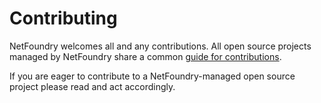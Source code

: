 # Contributing

NetFoundry welcomes all and any contributions. All open source projects managed by NetFoundry share a common
[guide for contributions](https://openziti.io/policies/CONTRIBUTING.html).

If you are eager to contribute to a NetFoundry-managed open source project please read and act accordingly.
